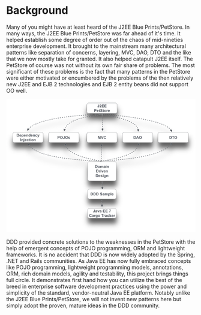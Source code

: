 # Background

Many of you might have at least heard of the J2EE Blue Prints/PetStore. In many ways, the J2EE Blue Prints/PetStore was far ahead of it's time. It helped establish some degree of order out of the chaos of mid-nineties enterprise development. It brought to the mainstream many architectural patterns like separation of concerns, layering, MVC, DAO, DTO and the like that we now mostly take for granted. It also helped catapult J2EE itself. The PetStore of course was not without its own fair share of problems. The most significant of these problems is the fact that many patterns in the PetStore were either motivated or encumbered by the problems of the then relatively new J2EE and EJB 2 technologies and EJB 2 entity beans did not support OO well.

![influences](.gitbook/assets/cargotracker-influences.png)

DDD provided concrete solutions to the weaknesses in the PetStore with the help of emergent concepts of POJO programming, ORM and lightweight frameworks. It is no accident that DDD is now widely adopted by the Spring, .NET and Rails communities. As Java EE has now fully embraced concepts like POJO programming, lightweight programming models, annotations, ORM, rich domain models, agility and testability, this project brings things full circle. It demonstrates first hand how you can utilize the best of the breed in enterprise software development practices using the power and simplicity of the standard, vendor-neutral Java EE platform. Notably unlike the J2EE Blue Prints/PetStore, we will not invent new patterns here but simply adopt the proven, mature ideas in the DDD community.

